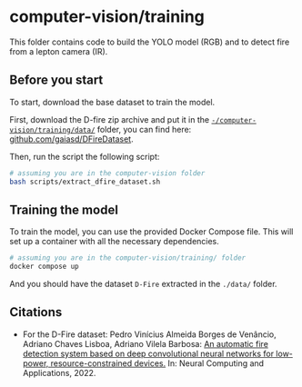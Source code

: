 # computer-vision/training

This folder contains code to build the YOLO model (RGB) and to detect fire from a lepton camera (IR).

## Before you start

To start, download the base dataset to train the model.

First, download the D-fire zip archive and put it in the [`-/computer-vision/training/data/`](./data/) folder, you can find here: [github.com/gaiasd/DFireDataset](https://github.com/gaiasd/DFireDataset).

Then, run the script the following script:

```bash
# assuming you are in the computer-vision folder
bash scripts/extract_dfire_dataset.sh
```

## Training the model

To train the model, you can use the provided Docker Compose file. This will set up a container with all the necessary dependencies.

```bash
# assuming you are in the computer-vision/training/ folder
docker compose up
```

And you should have the dataset `D-Fire` extracted in the `./data/` folder.

## Citations

- For the D-Fire dataset: Pedro Vinícius Almeida Borges de Venâncio, Adriano Chaves Lisboa, Adriano Vilela Barbosa: [An automatic fire detection system based on deep convolutional neural networks for low-power, resource-constrained devices.](https://link.springer.com/article/10.1007/s00521-022-07467-z) In: Neural Computing and Applications, 2022.
